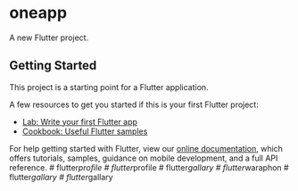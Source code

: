 # oneapp

A new Flutter project.

## Getting Started

This project is a starting point for a Flutter application.

A few resources to get you started if this is your first Flutter project:

- [Lab: Write your first Flutter app](https://flutter.dev/docs/get-started/codelab)
- [Cookbook: Useful Flutter samples](https://flutter.dev/docs/cookbook)

For help getting started with Flutter, view our
[online documentation](https://flutter.dev/docs), which offers tutorials,
samples, guidance on mobile development, and a full API reference.
#   f l u t t e r _ p r o f i l e  
 #   f l u t t e r _ p r o f i l e  
 #   f l u t t e r _ g a l l a r y  
 #   f l u t t e r _ w a r a p h o n  
 #   f l u t t e r _ g a l l a r y  
 #   f l u t t e r _ g a l l a r y  
 